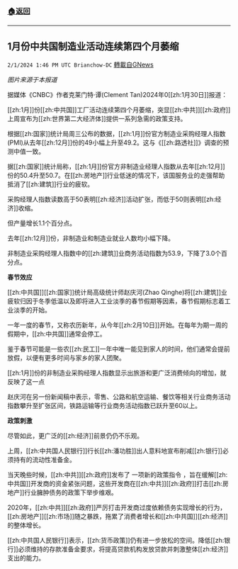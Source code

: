 ###  [:house:返回](README.md)
---


## 1月份中共国制造业活动连续第四个月萎缩
`2/1/2024 1:46 PM UTC Brianchow-DC` [轉載自GNews](https://gnews.org/articles/2273535)

*图片来源于本报道*

据媒体《CNBC》作者克莱门特·谭(Clement Tan)2024年0[[zh:1月30日]]报道：

[[zh:1月]]份[[zh:中共国]]工厂活动连续第四个月萎缩，突显[[zh:中共]][[zh:政府]]上周宣布为[[zh:世界第二大经济体]]提供一系列急需的政策支持。

根据[[zh:国家]]统计局周三公布的数据，[[zh:1月]]份官方制造业采购经理人指数(PMI)从去年[[zh:12月]]份的49小幅上升至49.2。这与《[[zh:路透社]]》调查的预测中值一致。

据[[zh:国家]]统计局称，[[zh:1月]]份官方非制造业经理人指数从去年[[zh:12月]]份的50.4升至50.7。在[[zh:房地产]]行业低迷的情况下，该国服务业的走强帮助抵消了[[zh:建筑]]行业的疲软。

采购经理人指数读数高于50表明[[zh:经济]]活动扩张，而低于50则表明[[zh:经济]]收缩。

​​​​​​​​​​​​​​​​​​​​​​​​​​​​​​但产量增长1.1个百分点。

去年[[zh:12月]]份，非制造业和制造业就业人数均小幅下降。

非制造业采购经理人指数中的[[zh:建筑]]业商务活动指数为53.9，下降了3.0个百分点。

**春节效应**

[[zh:中共国]][[zh:国家]]统计局高级统计师赵庆河(Zhao Qinghe)将[[zh:建筑]]业疲软归因于冬季低温以及即将进入工业淡季的春节假期等因素，春节假期标志着工业淡季的开始。

一年一度的春节，又称农历新年，从今年[[zh:2月10日]]开始。在每年为期一周的假期中，[[zh:中共国]]通常会停工。

鉴于春节可能是一些农[[zh:民工]]一年中唯一能见到家人的时间，他们通常会提前放假，以便有更多时间与家乡的家人团聚。

[[zh:1月]]份的非制造业采购经理人指数显示出旅游和更广泛消费倾向的增加，就反映了这一点

赵庆河在另一份新闻稿中表示，零售、公路和航空运输、餐饮等相关行业商务活动指数攀升至扩张区间，铁路运输等行业商务活动指数已跃升至60以上。

**政策刺激**

尽管如此，更广泛的[[zh:经济]]前景仍仍不乐观。

上周，[[zh:中共国人民银行]]行长[[zh:潘功胜]]出人意料地宣布削减[[zh:银行]]必须持有的流动性准备金。

当天晚些时候，[[zh:中共]][[zh:政府]]发布了 一项新的政策指令 ，旨在缓解[[zh:中共国]]开发商的资金紧张问题，这些开发商在[[zh:中共]][[zh:政府]]打击[[zh:房地产]]行业臃肿债务的政策下举步维艰。

2020年，[[zh:中共]][[zh:政府]]严厉打击开发商过度依赖债务实现增长的行为，[[zh:房地产]][[zh:市场]]随之暴跌，拖累了消费者增长和[[zh:中共国]][[zh:经济]]的整体增长。

[[zh:中共国人民银行]]表示，[[zh:货币政策]]仍有进一步放松的空间。降低[[zh:银行]]必须维持的存款准备金要求，将提高贷款机构发放贷款并刺激整体[[zh:经济]]支出的能力。
